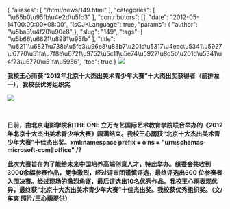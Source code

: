 {
    "aliases": [
        "/html/news/149.html"
    ],
    "categories": [
        "\u65b0\u95fb\u4e2d\u5fc3"
    ],
    "contributors": [],
    "date": "2012-05-14T00:00:00+08:00",
    "isCJKLanguage": true,
    "params": {
        "author": "\u5ba3\u4f20\u90e8"
    },
    "slug": "149",
    "tags": [
        "\u5b66\u6821\u8981\u95fb"
    ],
    "title": "\u6211\u6821\u738b\u5fc3\u96e8\u83b7\u201c\u5317\u4eac\u5341\u5927\u6770\u51fa\u7f8e\u672f\u9752\u5c11\u5e74\u5927\u8d5b\u201d\u5341\u4f73\u6770\u51fa\u5956",
    "toc": true
}
**![](https://cdn.tfls.online/mirror/full/abdf153f7a27fa9b0d27f95db7b1ee68f0896c89.jpg)**

**我校王心雨获“2012年北京十大杰出美术青少年大赛”十大杰出奖获得者（前排左一），我校获优秀组织奖**

**![](https://cdn.tfls.online/mirror/full/395e82aa210b9f84dad4fe21887022a7aeb40412.jpg)**

 

**日前，由北京电影学院和THE ONE 立万专艺国际艺术教育学院联合举办的《2012 年北京十大杰出美术青少年大赛》圆满结束。我校王心雨获“北京十大杰出美术青少年大赛”十佳杰出奖。xml:namespace prefix = o ns = "urn:schemas-microsoft-com:office:office" /?**

**此次大赛旨在为了能给未来中国培养高端创意人才，特此举办。组委会共收到3000余幅参赛作品，竞争激烈，经过评审团谨慎评选，最终评选出600 位参赛者入围决赛。经过现场的激烈角逐，最后评选出10名优秀作品。我校王心雨表现优异，最终获“北京十大杰出美术青少年大赛”十佳杰出奖。我校获优秀组织奖。（文/车爽 照片/王心雨提供）**

